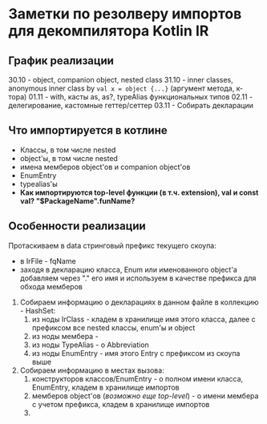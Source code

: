 # Заметки по резолверу импортов для декомпилятора Kotlin IR

## График реализации

30.10 - object, companion object, nested class
31.10 - inner classes, anonymous inner class by `val x = object {...}` (аргумент метода, к-тора)
01.11 - with, касты as, as?, typeAlias функциональных типов
02.11 - делегирование, кастомные геттер/сеттер
03.11 - Собирать декларации

## Что импортируется в котлине

* Классы, в том числе nested
* object'ы, в том числе nested
* имена мемберов object'ов и companion object'ов
* EnumEntry
* typealias'ы
* **Как импортируются top-level функции (в т.ч. extension), val и const val? "$PackageName".funName?**

## Особенности реализации

Протаскиваем в data стринговый префикс текущего скоупа:

* в IrFile - fqName
* заходя в декларацию класса, Enum или именованного object'а добавляем через "." его имя и используем в качестве префикса для обхода мемберов 

1) Собираем информацию о декларациях в данном файле в коллекцию - HashSet:
   1) из ноды IrClass - кладем в хранилище имя этого класса, далее с префиксом все nested классы, enum'ы и object
   2) из ноды мембера - 
   3) из ноды TypeAlias - о Abbreviation
   4) из ноды EnumEntry - имя этого Entry c префиксом из скоупа выше
2) Собираем информацию в местах вызова:
   1) конструкторов классов/EnumEntry - о полном имени класса, EnumEntry, кладем в хранилище импортов  
   2) мемберов object'ов (_возможно еще top-level_) - о имени мембера с учетом префикса, кладем в хранилище импортов
   3)  